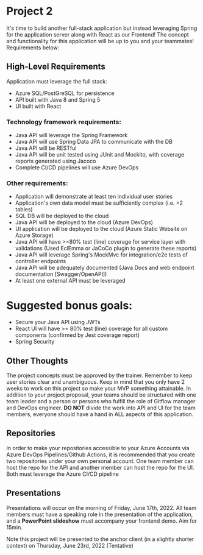 # Project 2

It's time to build another full-stack application but instead leveraging Spring for the application server along with React as our Frontend! The concept and functionality for this application will be up to you and your teammates! Requirements below:

## High-Level Requirements

Application must leverage the full stack:

-   Azure SQL/PostGreSQL for persistence
-   API built with Java 8 and Spring 5
-   UI built with React

### Technology framework requirements:

-   Java API will leverage the Spring Framework
-   Java API will use Spring Data JPA to communicate with the DB
-   Java API will be RESTful
-   Java API will be unit tested using JUnit and Mockito, with coverage reports generated using Jacoco
-   Complete CI/CD pipelines will use Azure DevOps

### Other requirements:

-   Application will demonstrate at least ten individual user stories
-   Application's own data model must be sufficiently complex (i.e. >2 tables)
-   SQL DB will be deployed to the cloud
-   Java API will be deployed to the cloud (Azure DevOps)
-   UI application will be deployed to the cloud (Azure Static Website on Azure Storage)
-   Java API will have >=80% test (line) coverage for service layer with validations (Used EclEmma or JaCoCo plugin to generate these reports)
-   Java API will leverage Spring's MockMvc for integration/e2e tests of controller endpoints
-   Java API will be adequately documented (Java Docs and web endpoint documentation [Swagger/OpenAPI])
-   At least one external API must be leveraged

# Suggested bonus goals:

-   Secure your Java API using JWTs
-   React UI will have >= 80% test (line) coverage for all custom components (confirmed by Jest coverage report)
-   Spring Security

## Other Thoughts

The project concepts must be approved by the trainer. Remember to keep user stories clear and unambiguous. Keep in mind that you only have 2 weeks to work on this project so make your MVP something attainable. In addition to your project proposal, your teams should be structured with one team leader and a person or persons who fulfill the role of Gitflow manager and DevOps engineer. **DO NOT** divide the work into API and UI for the team members, everyone should have a hand in ALL aspects of this application.

## Repositories

In order to make your repositories accessible to your Azure Accounts via Azure DevOps Pipelines/Github Actions, it is recommended that you create two repositories under your own personal account. One team member can host the repo for the API and another member can host the repo for the UI. Both must leverage the Azure CI/CD pipeline

## Presentations

Presentations will occur on the morning of Friday, June 17th, 2022. All team members must have a speaking role in the presentation of the application, and a **PowerPoint slideshow** must accompany your frontend demo. Aim for 15min.

Note this project will be presented to the anchor client (in a slightly shorter context) on Thursday, June 23rd, 2022 (Tentative)
